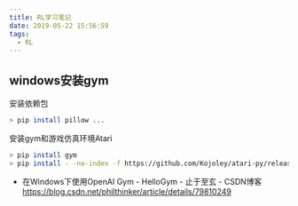 ```yaml
---
title: RL学习笔记
date: 2019-05-22 15:56:59
tags:
  - RL
---
```


## windows安装gym
安装依赖包
``` bash
> pip install pillow ...
```
安装gym和游戏仿真环境Atari
``` bash
> pip install gym
> pip install - -no-index -f https://github.com/Kojoley/atari-py/releases atari_py
```







* 在Windows下使用OpenAI Gym - HelloGym - 止于至玄 - CSDN博客</br> https://blog.csdn.net/philthinker/article/details/79810249
